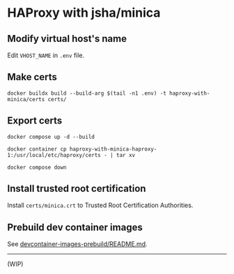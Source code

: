 # HAProxy with jsha/minica

## Modify virtual host's name

Edit `VHOST_NAME` in `.env` file.

## Make certs

```shell
docker buildx build --build-arg $(tail -n1 .env) -t haproxy-with-minica/certs certs/
```

## Export certs

```shell
docker compose up -d --build
```

```shell
docker container cp haproxy-with-minica-haproxy-1:/usr/local/etc/haproxy/certs - | tar xv
```

```shell
docker compose down
```

## Install trusted root certification

Install `certs/minica.crt` to Trusted Root Certification Authorities.

## Prebuild dev container images

See [devcontainer-images-prebuild/README.md](./devcontainer-images-prebuild/README.md).

---

(WIP)
